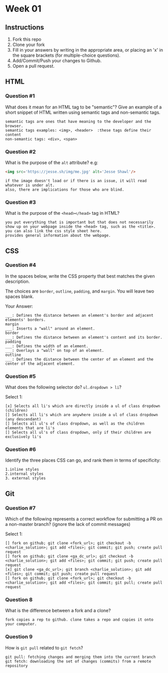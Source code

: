 # Week 01

## Instructions

1. Fork this repo
2. Clone your fork
3. Fill in your answers by writing in the appropriate area, or placing an 'x' in
the square brackets (for multiple-choice questions).
4. Add/Commit/Push your changes to Github.
5. Open a pull request.

## HTML

### Question #1

What does it mean for an HTML tag to be "semantic"? Give an example of a short snippet of HTML written using semantic tags and non-semantic tags.

```
semantic tags are ones that have meaning to the developer and the browser.
semantic tags examples: <img>, <header>  :these tags define their content
non-semantic tags: <div>, <span>
```

### Question #2

What is the purpose of the `alt` attribute? e.g:

```html
<img src='https://jesse.sh/img/me.jpg' alt='Jesse Shawl'/>
```

```
if the image doesn't load or if there is an issue, it will read whatever is under alt.
also, there are implications for those who are blind.
```

### Question #3

What is the purpose of the `<head></head>` tag in HTML?

```
you put everything that is important but that does not necessarily show up on your webpage inside the <head> tag, such as the <title>. you can also link the css style sheet here.
provides general information about the webpage.
```

## CSS

### Question #4

In the spaces below, write the CSS property that best matches the given description.

The choices are `border`, `outline`, `padding`, and `margin`. You will leave two spaces blank.

Your Answer:

```text
___: Defines the distance between an element's border and adjacent elements' borders.
margin
___: Inserts a "wall" around an element.
border
___: Defines the distance between an element's content and its border.
padding
___: Defines the width of an element.
___: Overlays a "wall" on top of an element.
outline
___: Defines the distance between the center of an element and the center of the adjacent element.
```

### Question #5

What does the following selector do?  `ul.dropdown > li`?

Select 1:
```
[x] Selects all li's which are directly inside a ul of class dropdown (children)
[] Selects all li's which are anywhere inside a ul of class dropdown (any descendant)
[] Selects all ul's of class dropdown, as well as the children elements that are li's
[] Selects all ul's of class dropdown, only if their children are exclusively li's
```

### Question #6

Identify the three places CSS can go, and rank them in terms of specificity:

```text
1.inline styles
2.internal styles
3. external styles
```

## Git

### Question #7

Which of the following represents a correct workflow for submitting a PR on a non-master branch?
(ignore the lack of commit messages)

Select 1:
```
[] fork on github; git clone <fork_url>; git checkout -b <charlie_solution>; git add <files>; git commit; git push; create pull request
[] fork on github; git clone <ga_dc_url>; git checkout -b <charlie_solution>; git add <files>; git commit; git push; create pull request
[x] git clone <ga_dc_url>; git branch <charlie_solution>; git add <files>; git commit; git push; create pull request
[] fork on github; git clone <fork_url>; git checkout -b <charlie_solution>; git add <files>; git commit; git pull; create pull request
```

### Question 8

What is the difference between a fork and a clone?

```
fork copies a rep to github. clone takes a repo and copies it onto your computer.
```

### Question 9

How is `git pull` related to `git fetch`?

```
git pull: fetching changes and merging them into the current branch
git fetch: downloading the set of changes (commits) from a remote repository
```
